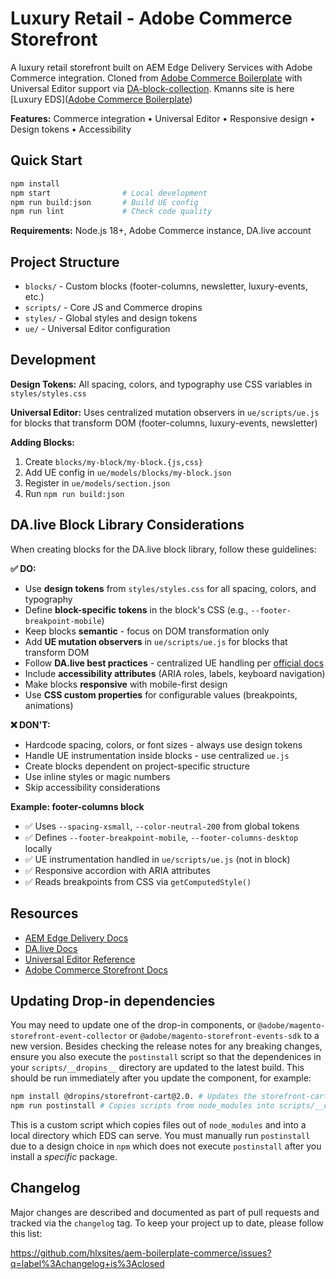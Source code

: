# Luxury Retail - Adobe Commerce Storefront

A luxury retail storefront built on AEM Edge Delivery Services with Adobe Commerce integration. Cloned from [Adobe Commerce Boilerplate](https://github.com/adobe/aem-boilerplate-commerce) with Universal Editor support via [DA-block-collection](https://github.com/aemsites/da-block-collection). Kmanns site is here [Luxury EDS]([Adobe Commerce Boilerplate](https://github.com/adobe/aem-boilerplate-commerce))

**Features:** Commerce integration • Universal Editor • Responsive design • Design tokens • Accessibility

## Quick Start

```bash
npm install
npm start                # Local development
npm run build:json       # Build UE config
npm run lint             # Check code quality
```

**Requirements:** Node.js 18+, Adobe Commerce instance, DA.live account

## Project Structure

- `blocks/` - Custom blocks (footer-columns, newsletter, luxury-events, etc.)
- `scripts/` - Core JS and Commerce dropins
- `styles/` - Global styles and design tokens
- `ue/` - Universal Editor configuration

## Development

**Design Tokens:** All spacing, colors, and typography use CSS variables in `styles/styles.css`

**Universal Editor:** Uses centralized mutation observers in `ue/scripts/ue.js` for blocks that transform DOM (footer-columns, luxury-events, newsletter)

**Adding Blocks:**
1. Create `blocks/my-block/my-block.{js,css}`
2. Add UE config in `ue/models/blocks/my-block.json`
3. Register in `ue/models/section.json`
4. Run `npm run build:json`

## DA.live Block Library Considerations

When creating blocks for the DA.live block library, follow these guidelines:

**✅ DO:**
- Use **design tokens** from `styles/styles.css` for all spacing, colors, and typography
- Define **block-specific tokens** in the block's CSS (e.g., `--footer-breakpoint-mobile`)
- Keep blocks **semantic** - focus on DOM transformation only
- Add **UE mutation observers** in `ue/scripts/ue.js` for blocks that transform DOM
- Follow **DA.live best practices** - centralized UE handling per [official docs](https://docs.da.live/developers/reference/universal-editor)
- Include **accessibility attributes** (ARIA roles, labels, keyboard navigation)
- Make blocks **responsive** with mobile-first design
- Use **CSS custom properties** for configurable values (breakpoints, animations)

**❌ DON'T:**
- Hardcode spacing, colors, or font sizes - always use design tokens
- Handle UE instrumentation inside blocks - use centralized `ue.js`
- Create blocks dependent on project-specific structure
- Use inline styles or magic numbers
- Skip accessibility considerations

**Example: footer-columns block**
- ✅ Uses `--spacing-xsmall`, `--color-neutral-200` from global tokens
- ✅ Defines `--footer-breakpoint-mobile`, `--footer-columns-desktop` locally
- ✅ UE instrumentation handled in `ue/scripts/ue.js` (not in block)
- ✅ Responsive accordion with ARIA attributes
- ✅ Reads breakpoints from CSS via `getComputedStyle()`

## Resources

- [AEM Edge Delivery Docs](https://www.aem.live/docs/)
- [DA.live Docs](https://docs.da.live/)
- [Universal Editor Reference](https://docs.da.live/developers/reference/universal-editor)
- [Adobe Commerce Storefront Docs](https://experienceleague.adobe.com/developer/commerce/storefront/)

## Updating Drop-in dependencies

You may need to update one of the drop-in components, or `@adobe/magento-storefront-event-collector` or `@adobe/magento-storefront-events-sdk` to a new version. Besides checking the release notes for any breaking changes, ensure you also execute the `postinstall` script so that the dependenices in your `scripts/__dropins__` directory are updated to the latest build. This should be run immediately after you update the component, for example:

```bash
npm install @dropins/storefront-cart@2.0. # Updates the storefront-cart dependency in node_modules/
npm run postinstall # Copies scripts from node_modules into scripts/__dropins__
```

This is a custom script which copies files out of `node_modules` and into a local directory which EDS can serve. You must manually run `postinstall` due to a design choice in `npm` which does not execute `postinstall` after you install a _specific_ package.

## Changelog

Major changes are described and documented as part of pull requests and tracked via the `changelog` tag. To keep your project up to date, please follow this list:

<https://github.com/hlxsites/aem-boilerplate-commerce/issues?q=label%3Achangelog+is%3Aclosed>

